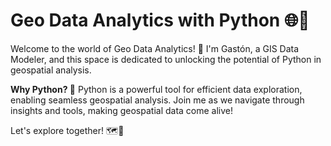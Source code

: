 # Geo Data Analytics with Python 🌐🐍

Welcome to the world of Geo Data Analytics! 👋 I'm Gastón, a GIS Data Modeler, and this space is dedicated to unlocking the potential of Python in geospatial analysis.

**Why Python? 🚀**
Python is a powerful tool for efficient data exploration, enabling seamless geospatial analysis. Join me as we navigate through insights and tools, making geospatial data come alive!

Let's explore together! 🗺️🐍

